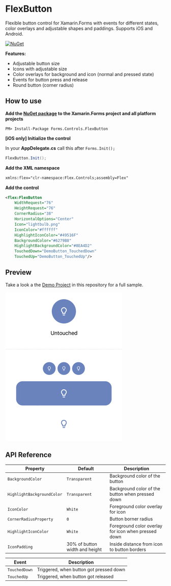 # FlexButton
Flexible button control for Xamarin.Forms with events for different states, color overlays and adjustable shapes and paddings. Supports iOS and Android.

[![NuGet](https://img.shields.io/nuget/v/Forms.Controls.FlexButton.svg?label=NuGet&style=flat-square)](https://www.nuget.org/packages/Forms.Controls.FlexButton/)

**Features:**
- Adjustable button size
- Icons with adjustable size
- Color overlays for background and icon (normal and pressed state)
- Events for button press and release
- Round button (corner radius)

## How to use
**Add the [NuGet package](https://www.nuget.org/packages/Forms.Controls.FlexButton/) to the Xamarin.Forms project and all platform projects**
```
PM> Install-Package Forms.Controls.FlexButton
```

**[iOS only] Initialize the control**

In your **AppDelegate.cs** call this after `Forms.Init();`
```csharp
FlexButton.Init();
```

**Add the XML namespace**
```xml
xmlns:flex="clr-namespace:Flex.Controls;assembly=Flex"
```

**Add the control**
```xml
<flex:FlexButton
    WidthRequest="76"
    HeightRequest="76"
    CornerRadius="38"
    HorizontalOptions="Center"
    Icon="lightbulb.png"
    IconColor="#ffffff"
    HighlightIconColor="#49516F"
    BackgroundColor="#6279B8"
    HighlightBackgroundColor="#8EA4D2"
    TouchedDown="DemoButton_TouchedDown"
    TouchedUp="DemoButton_TouchedUp"/>
```
## Preview
Take a look a the [Demo Project](/Demo) in this repository for a full sample.

![Preview](/Design/FlexButton.gif)

## API Reference
| Property | Default | Description |
|------------------|---------|-------------|
| `BackgroundColor` | `Transparent` | Background color of the button |
| `HighlightBackgroundColor` | `Transparent` | Background color of the button when pressed down |
| `IconColor` | `White` | Foreground color overlay for icon |
| `CornerRadiusProperty` | `0` | Button borner radius |
| `HighlightIconColor` | `White` | Foreground color overlay for icon when pressed down |
| `IconPadding` | 30% of button width and height | Inside distance from icon to button borders |

| Event | Description |
|------------------|---------|
| `TouchedDown` | Triggered, when button got pressed down |
| `TouchedUp` | Triggered, when button got released |

